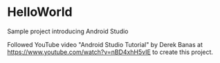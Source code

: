 HelloWorld
==========

Sample project introducing Android Studio

Followed YouTube video "Android Studio Tutorial" by Derek Banas at https://www.youtube.com/watch?v=nBD4xhH5vIE to create this project.
